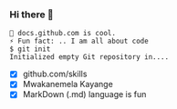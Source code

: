 ### Hi there 👋

<!--
**Mwakanemela/Mwakanemela** is a ✨ _special_ ✨ repository because its `README.md` (this file) appears on your GitHub profile.

Here are some ideas to get you started:

- 🔭 docs.github.com is cool.
- 🌱 I’m currently learning ...
- 👯 I’m looking to collaborate on ...
- 🤔 I’m looking for help with ...
- 💬 Ask me about ...
- 📫 How to reach me: ...
- 😄 Pronouns: ...
- ⚡ Fun fact: ...
-->


```
🔭 docs.github.com is cool.
⚡ Fun fact: .. I am all about code
$ git init
Initialized empty Git repository in....
```
- [x] github.com/skills
- [x] Mwakanemela Kayange
- [x] MarkDown (.md) language is fun 

